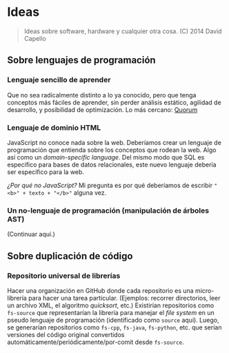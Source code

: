 # Ideas
> Ideas sobre software, hardware y cualquier otra cosa.
> (C) 2014 David Capello

## Sobre lenguajes de programación

### Lenguaje sencillo de aprender

Que no sea radicalmente distinto a lo ya conocido, pero que tenga conceptos más fáciles de aprender, sin perder análisis estático, agilidad de desarrollo, y posibilidad de optimización. Lo más cercano: [Quorum](http://quorumlanguage.com)

### Lenguaje de dominio HTML

JavaScript no conoce nada sobre la web. Deberíamos crear un lenguaje de programación que entienda sobre los conceptos que rodean la web. Algo así como un *domain-specific language*. Del mismo modo que SQL es específico para bases de datos relacionales, este nuevo lenguaje debería ser específico para la web.

*¿Por qué no JavaScript?* Mi pregunta es por qué deberíamos de escribir `"<b>" + texto + "</b>"` alguna vez.

### Un no-lenguaje de programación (manipulación de árboles AST)

(Continuar aquí.)

## Sobre duplicación de código

### Repositorio universal de librerías

Hacer una organización en GitHub donde cada repositorio es una micro-librería para hacer una tarea particular. (Ejemplos: recorrer directorios, leer un archivo XML, el algoritmo *quicksort*, etc.) Existirían repositorios como `fs-source` que representarían la librería para manejar el *file system* en un pseudo lenguaje de programación (identificado como `source` aquí). Luego, se generarían repositorios como `fs-cpp`, `fs-java`, `fs-python`, etc. que serían versiones del código original convertidos automáticamente/periódicamente/por-comit desde `fs-source`.
